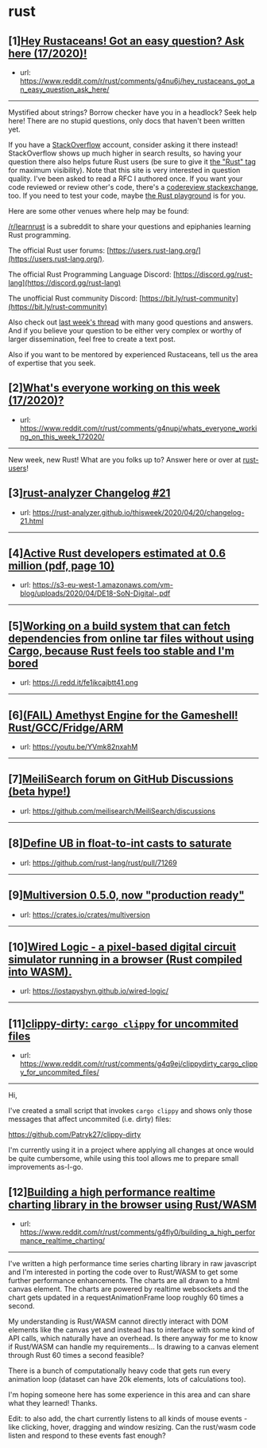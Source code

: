# rust
## [1][Hey Rustaceans! Got an easy question? Ask here (17/2020)!](https://www.reddit.com/r/rust/comments/g4nu6j/hey_rustaceans_got_an_easy_question_ask_here/)
- url: https://www.reddit.com/r/rust/comments/g4nu6j/hey_rustaceans_got_an_easy_question_ask_here/
---
Mystified about strings? Borrow checker have you in a headlock? Seek help here! There are no stupid questions, only docs that haven't been written yet.

If you have a [StackOverflow](http://stackoverflow.com/) account, consider asking it there instead! StackOverflow shows up much higher in search results, so having your question there also helps future Rust users (be sure to give it [the "Rust" tag](http://stackoverflow.com/questions/tagged/rust) for maximum visibility). Note that this site is very interested in question quality. I've been asked to read a RFC I authored once. If you want your code reviewed or review other's code, there's a [codereview stackexchange](https://codereview.stackexchange.com/questions/tagged/rust), too. If you need to test your code, maybe [the Rust playground](https://play.rust-lang.org) is for you.

Here are some other venues where help may be found:

[/r/learnrust](https://www.reddit.com/r/learnrust) is a subreddit to share your questions and epiphanies learning Rust programming.

The official Rust user forums: [https://users.rust-lang.org/](https://users.rust-lang.org/).

The official Rust Programming Language Discord: [https://discord.gg/rust-lang](https://discord.gg/rust-lang)

The unofficial Rust community Discord: [https://bit.ly/rust-community](https://bit.ly/rust-community)

Also check out [last week's thread](https://reddit.com/r/rust/comments/g0erq1/hey_rustaceans_got_an_easy_question_ask_here/) with many good questions and answers. And if you believe your question to be either very complex or worthy of larger dissemination, feel free to create a text post.

Also if you want to be mentored by experienced Rustaceans, tell us the area of expertise that you seek.
## [2][What's everyone working on this week (17/2020)?](https://www.reddit.com/r/rust/comments/g4nupj/whats_everyone_working_on_this_week_172020/)
- url: https://www.reddit.com/r/rust/comments/g4nupj/whats_everyone_working_on_this_week_172020/
---
New week, new Rust! What are you folks up to? Answer here or over at [rust-users](https://users.rust-lang.org/t/whats-everyone-working-on-this-week-17-2020/41247?u=llogiq)!
## [3][rust-analyzer Changelog #21](https://www.reddit.com/r/rust/comments/g4pm86/rustanalyzer_changelog_21/)
- url: https://rust-analyzer.github.io/thisweek/2020/04/20/changelog-21.html
---

## [4][Active Rust developers estimated at 0.6 million (pdf, page 10)](https://www.reddit.com/r/rust/comments/g4kp2f/active_rust_developers_estimated_at_06_million/)
- url: https://s3-eu-west-1.amazonaws.com/vm-blog/uploads/2020/04/DE18-SoN-Digital-.pdf
---

## [5][Working on a build system that can fetch dependencies from online tar files without using Cargo, because Rust feels too stable and I'm bored](https://www.reddit.com/r/rust/comments/g4bzjx/working_on_a_build_system_that_can_fetch/)
- url: https://i.redd.it/fe1ikcajbtt41.png
---

## [6][(FAIL) Amethyst Engine for the Gameshell! Rust/GCC/Fridge/ARM](https://www.reddit.com/r/rust/comments/g4my0e/fail_amethyst_engine_for_the_gameshell/)
- url: https://youtu.be/YVmk82nxahM
---

## [7][MeiliSearch forum on GitHub Discussions (beta hype!)](https://www.reddit.com/r/rust/comments/g4pckj/meilisearch_forum_on_github_discussions_beta_hype/)
- url: https://github.com/meilisearch/MeiliSearch/discussions
---

## [8][Define UB in float-to-int casts to saturate](https://www.reddit.com/r/rust/comments/g4jeb0/define_ub_in_floattoint_casts_to_saturate/)
- url: https://github.com/rust-lang/rust/pull/71269
---

## [9][Multiversion 0.5.0, now "production ready"](https://www.reddit.com/r/rust/comments/g4hgcm/multiversion_050_now_production_ready/)
- url: https://crates.io/crates/multiversion
---

## [10][Wired Logic - a pixel-based digital circuit simulator running in a browser (Rust compiled into WASM).](https://www.reddit.com/r/rust/comments/g478yt/wired_logic_a_pixelbased_digital_circuit/)
- url: https://iostapyshyn.github.io/wired-logic/
---

## [11][clippy-dirty: `cargo clippy` for uncommited files](https://www.reddit.com/r/rust/comments/g4q9ej/clippydirty_cargo_clippy_for_uncommited_files/)
- url: https://www.reddit.com/r/rust/comments/g4q9ej/clippydirty_cargo_clippy_for_uncommited_files/
---
Hi,

I've created a small script that invokes `cargo clippy` and shows only those messages that affect uncommited (i.e. dirty) files:

https://github.com/Patryk27/clippy-dirty

I'm currently using it in a project where applying all changes at once would be quite cumbersome, while using this tool allows me to prepare small improvements as-I-go.
## [12][Building a high performance realtime charting library in the browser using Rust/WASM](https://www.reddit.com/r/rust/comments/g4fly0/building_a_high_performance_realtime_charting/)
- url: https://www.reddit.com/r/rust/comments/g4fly0/building_a_high_performance_realtime_charting/
---
I've written a high performance time series charting library in raw javascript and I'm interested in porting the code over to Rust/WASM to get some further performance enhancements. The charts are all drawn to a html canvas element. The charts are powered by realtime websockets and the chart gets updated in a requestAnimationFrame loop roughly 60 times a second.

My understanding is Rust/WASM cannot directly interact with DOM elements like the canvas yet and instead has to interface with some kind of API calls, which naturally have an overhead. Is there anyway for me to know if Rust/WASM can handle my requirements... Is drawing to a canvas element through Rust 60 times a second feasible?

There is a bunch of computationally heavy code that gets run every animation loop (dataset can have 20k elements, lots of calculations too).

I'm hoping someone here has some experience in this area and can share what they learned! Thanks.

Edit: to also add, the chart currently listens to all kinds of mouse events - like clicking, hover, dragging and window resizing. Can the rust/wasm code listen and respond to these events fast enough?
